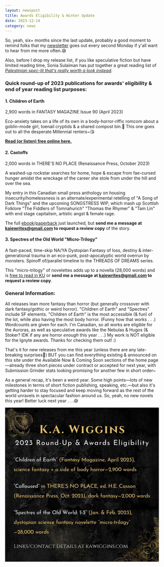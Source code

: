 ```yaml
---
layout: newspost
title: Awards Eligibility & Winter Update
date: 2023-12-14
category: news
---
```


So, yeah, six+ months since the last update, probably a good moment to remind folks that my [newsletter](https://mailchi.mp/7852e61cb116/ka-wiggins-ya-dystopian-dark-fantasy-newsletter) goes out every second Monday if y'all want to hear from me more often.😅

Also, before I drop my release list, if you like speculative fiction but have limited reading time, Sonia Sulaiman has put together a great reading list of *[Palestinian spec-lit that's really worth a look instead](https://soniasulaiman.com/readpalestinianspecfic-reading-list/).*

### Quick round-up of 2023 publications for awards' eligibility & end of year reading list purposes:

#### 1. Children of Earth

2,900 words in FANTASY MAGAZINE Issue 90 (April 2023)

Eco-anxiety takes on a life of its own in a body-horror-riffic romcom about a goblin-mode girl, toenail cryptids & a shared compost bin.🌿 This one goes out to all the desperate Millennial renters~😘

**[Read (or listen) free online here.](https://www.fantasy-magazine.com/fm/fiction/children-of-earth/)**

#### 2. Castoffs

2,000 words in THERE'S NO PLACE (Renaissance Press, October 2023) 

A washed-up rockstar searches for home, hope & escape from fae-cursed hunger amidst the wreckage of the career she stole from under the hill and over the sea.

My entry in this Canadian small press anthology on housing insecurity/homelessness is an alternate/experimental retelling of "A Song of Dark Things" and the upcoming SONGSTRESS WIP, which mash up Scottish Folklore "The Fiddlers of Tomnahurich" "Thomas the Rhymer" & "Tam Lin" with end stage capitalism, artistic angst & female rage.

The full [ebook](https://renaissance-107765.square.site/product/ebook-there-s-no-place/239?cp=true&sa=false&sbp=false&q=false&category_id=4)/[paperback](https://renaissance-107765.square.site/product/there-s-no-place/238) just launched, but **send me a message at [kaiewrites@gmail.com](mailto:kaiewrites@gmail.com) to request a review copy** of the story.

#### 3. Spectres of the Old World "Micro-Trilogy"

A fast-paced, time-skip NA/YA Dystopian Fantasy of loss, destiny & inter-generational trauma in an eco-punk, post-apocalyptic world overrun by monsters. Spinoff of/parallel timeline to the THREADS OF DREAMS series.

This "micro-trilogy" of novelettes adds up to a novella (28,000 words) and is [free to read in KU](https://www.amazon.com/dp/B0BRP25PFY) or **send me a message at [kaiewrites@gmail.com](mailto:kaiewrites@gmail.com) to request a review copy**.

### General Information:

All releases lean more fantasy than horror (but generally crossover with dark fantasy/gothic or weird horror). "Children of Earth" and "Spectres" include SF elements. "Children of Earth" is the most accessible (& fun) of the lot, while also having the most body horror. (Funny how that works . . .) Wordcounts are given for each. I'm Canadian, so all works are eligible for the Auroras, as well as speculative awards like the Nebulas & Hugos (& Stoker? IDK if any are horror *enough* this year . . .) My work is NOT eligible for the Ignyte awards. Thanks for checking them out! :)

That's it for new releases from me this year (unless there are any late-breaking surprises👀) BUT you can find everything existing & announced on this site under the Available Now & Coming Soon sections of the home page—already three short pieces under contract or accepted for next year, with Submission Grinder stats looking promising for another few in short order~

As a general recap, it's been a weird year. Some high points—lots of new milestones in terms of short fiction publishing, speaking, etc.—but also it's getting harder to stay focused and keep moving forward as the rest of the world unravels in spectacular fashion around us. So, yeah, no new novels this year! Better luck next year . . .😅

![](2023AwardsEligibility.jpg)
